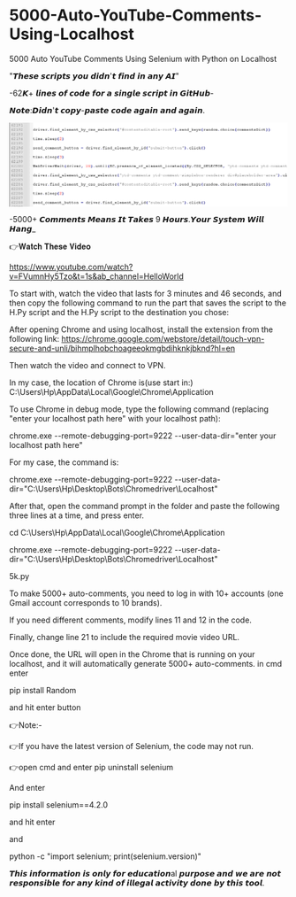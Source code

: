 # 5000-Auto-YouTube-Comments-Using-Localhost
5000 Auto YouTube Comments Using Selenium with Python on Localhost

"𝙏𝙝𝙚𝙨𝙚 𝙨𝙘𝙧𝙞𝙥𝙩𝙨 𝙮𝙤𝙪 𝙙𝙞𝙙𝙣'𝙩 𝙛𝙞𝙣𝙙 𝙞𝙣 𝙖𝙣𝙮 𝘼𝙄"

-62𝙆+ 𝙡𝙞𝙣𝙚𝙨 𝙤𝙛 𝙘𝙤𝙙𝙚 𝙛𝙤𝙧 𝙖 𝙨𝙞𝙣𝙜𝙡𝙚 𝙨𝙘𝙧𝙞𝙥𝙩 𝙞𝙣 𝙂𝙞𝙩𝙃𝙪𝙗-

𝙉𝙤𝙩𝙚:𝘿𝙞𝙙𝙣'𝙩 𝙘𝙤𝙥𝙮-𝙥𝙖𝙨𝙩𝙚 𝙘𝙤𝙙𝙚 𝙖𝙜𝙖𝙞𝙣 𝙖𝙣𝙙 𝙖𝙜𝙖𝙞𝙣.

<img align="center" alt="Infinity" width="800" src="https://raw.githubusercontent.com/yashu1wwww/Sharechat-auto-login-likes-comment/main/ezgif-4-20007a741d.gif" alt="gif">

-5000+ 𝘾𝙤𝙢𝙢𝙚𝙣𝙩𝙨 𝙈𝙚𝙖𝙣𝙨 𝙄𝙩 𝙏𝙖𝙠𝙚𝙨 9 𝙃𝙤𝙪𝙧𝙨.𝙔𝙤𝙪𝙧 𝙎𝙮𝙨𝙩𝙚𝙢 𝙒𝙞𝙡𝙡 𝙃𝙖𝙣𝙜_

👉𝐖𝐚𝐭𝐜𝐡 𝐓𝐡𝐞𝐬𝐞 𝐕𝐢𝐝𝐞𝐨

https://www.youtube.com/watch?v=FVumnHy5Tzo&t=1s&ab_channel=HelloWorld

To start with, watch the video that lasts for 3 minutes and 46 seconds, and then copy the following command to run the part that saves the script to the H.Py script and the H.Py script to the destination you chose:

After opening Chrome and using localhost, install the extension from the following link: https://chrome.google.com/webstore/detail/touch-vpn-secure-and-unli/bihmplhobchoageeokmgbdihknkjbknd?hl=en

Then watch the video and connect to VPN.

In my case, the location of Chrome is(use start in:) C:\Users\Hp\AppData\Local\Google\Chrome\Application

To use Chrome in debug mode, type the following command (replacing "enter your localhost path here" with your localhost path):

chrome.exe --remote-debugging-port=9222 --user-data-dir="enter your localhost path here"

For my case, the command is:

chrome.exe --remote-debugging-port=9222 --user-data-dir="C:\Users\Hp\Desktop\Bots\Chromedriver\Localhost"

After that, open the command prompt in the folder and paste the following three lines at a time, and press enter.

cd C:\Users\Hp\AppData\Local\Google\Chrome\Application

chrome.exe --remote-debugging-port=9222 --user-data-dir="C:\Users\Hp\Desktop\Bots\Chromedriver\Localhost"

5k.py

To make 5000+ auto-comments, you need to log in with 10+ accounts (one Gmail account corresponds to 10 brands).

If you need different comments, modify lines 11 and 12 in the code.

Finally, change line 21 to include the required movie video URL.

Once done, the URL will open in the Chrome that is running on your localhost, and it will automatically generate 5000+ auto-comments.
in cmd enter 

pip install Random

and hit enter button

👉Note:-

👉If you have the latest version of Selenium, the code may not run.

👉open cmd and enter pip uninstall selenium

And enter

pip install selenium==4.2.0

and hit enter

and

python -c "import selenium; print(selenium.version)"

𝙏𝙝𝙞𝙨 𝙞𝙣𝙛𝙤𝙧𝙢𝙖𝙩𝙞𝙤𝙣 𝙞𝙨 𝙤𝙣𝙡𝙮 𝙛𝙤𝙧 𝙚𝙙𝙪𝙘𝙖𝙩𝙞𝙤𝙣al 𝙥𝙪𝙧𝙥𝙤𝙨𝙚 𝙖𝙣𝙙 𝙬𝙚 𝙖𝙧𝙚 𝙣𝙤𝙩 𝙧𝙚𝙨𝙥𝙤𝙣𝙨𝙞𝙗𝙡𝙚 𝙛𝙤𝙧 𝙖𝙣𝙮 𝙠𝙞𝙣𝙙 𝙤𝙛 𝙞𝙡𝙡𝙚𝙜𝙖𝙡 𝙖𝙘𝙩𝙞𝙫𝙞𝙩𝙮 𝙙𝙤𝙣𝙚 𝙗𝙮 𝙩𝙝𝙞𝙨 𝙩𝙤𝙤𝙡.
